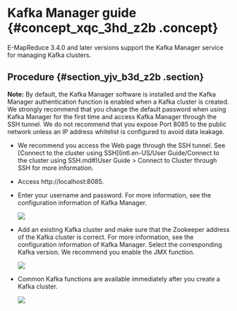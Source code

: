 # Kafka Manager guide {#concept_xqc_3hd_z2b .concept}

E-MapReduce 3.4.0 and later versions support the Kafka Manager service for managing Kafka clusters.

## Procedure {#section_yjv_b3d_z2b .section}

**Note:** By default, the Kafka Manager software is installed and the Kafka Manager authentication function is enabled when a Kafka cluster is created. We strongly recommend that you change the default password when using Kafka Manager for the first time and access Kafka Manager through the SSH tunnel. We do not recommend that you expose Port 8085 to the public network unless an IP address whitelist is configured to avoid data leakage.

-   We recommend you access the Web page through the SSH tunnel. See [Connect to the cluster using SSH](intl.en-US/User Guide/Connect to the cluster using SSH.md#)User Guide \> Connect to Cluster through SSH for more information.
-   Access http://localhost:8085.
-   Enter your username and password. For more information, see the configuration information of Kafka Manager.

    ![](http://static-aliyun-doc.oss-cn-hangzhou.aliyuncs.com/assets/img/17903/153959404910849_en-US.png)

-   Add an existing Kafka cluster and make sure that the Zookeeper address of the Kafka cluster is correct. For more information, see the configuration information of Kafka Manager. Select the corresponding Kafka version. We recommend you enable the JMX function.

    ![](http://static-aliyun-doc.oss-cn-hangzhou.aliyuncs.com/assets/img/17903/153959404910850_en-US.png)

-   Common Kafka functions are available immediately after you create a Kafka cluster.

    ![](http://static-aliyun-doc.oss-cn-hangzhou.aliyuncs.com/assets/img/17903/153959404910851_en-US.png)


